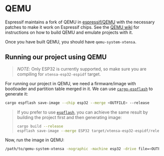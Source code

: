 # QEMU

Espressif maintains a fork of QEMU in [espressif/QEMU] with the necessary patches to make it work on Espressif chips.
See the [QEMU wiki] for instructions on how to build QEMU and emulate projects with it.

Once you have built QEMU, you should have `qemu-system-xtensa`.

[espressif/QEMU]: https://github.com/espressif/qemu
[QEMU wiki]: https://github.com/espressif/qemu/wiki

## Running our project using QEMU

> *NOTE*: Only ESP32 is currently supported, so make sure you are compiling for `xtensa-esp32-espidf` target.

For running our project in QEMU, we need a firmware/image with bootloader and partition table merged in it.
We can use [`cargo-espflash`] to generate it:

[`cargo-espflash`]: https://github.com/esp-rs/espflash/tree/main/cargo-espflash

```bash
cargo espflash save-image --chip esp32 --merge <OUTFILE> --release
```

> If you prefer to use [`espflash`], you can achieve the same result by building the project first and then generating image:
>```bash
> cargo build --release
> espflash save-image --merge ESP32 target/xtensa-esp32-espidf/release/<NAME> <OUTFILE>
>```

[`espflash`]: https://github.com/esp-rs/espflash/tree/main/espflash

Now, run the image in QEMU:
```sh
/path/to/qemu-system-xtensa -nographic -machine esp32 -drive file=<OUTFILE>,if=mtd,format=raw
```

